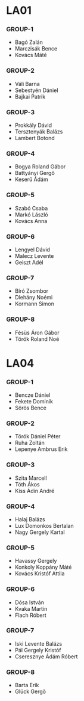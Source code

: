 # LA01
### GROUP-1
- Bagó Zalán
- Marczisák Bence
- Kovács Máté

### GROUP-2
- Váli Barna
- Sebestyén Dániel
- Bajkai Patrik

### GROUP-3
- Prokkály Dávid
- Tersztenyák Balázs
- Lambert Botond

### GROUP-4
- Bogya Roland Gábor
- Battyányi Gergő
- Keserű Ádám

### GROUP-5
- Szabó Csaba
- Markó László
- Kovács Anna

### GROUP-6
- Lengyel Dávid
- Malecz Levente
- Geiszt Adél

### GROUP-7
- Bíró Zsombor
- Dlehány Noémi
- Kormann Simon

### GROUP-8
- Fésüs Áron Gábor
- Török Roland Noé

# LA04
### GROUP-1
- Bencze Dániel
- Fekete Dominik
- Sörös Bence

### GROUP-2
- Török Dániel Péter
- Ruha Zoltán
- Lepenye Ambrus Erik

### GROUP-3
- Szita Marcell
- Tóth Ákos
- Kiss Ádin André

### GROUP-4
- Halaj Balázs
- Lux Domonkos Bertalan
- Nagy Gergely Kartal

### GROUP-5
- Havassy Gergely
- Konkoly Koppány Máté
- Kovács Kristóf Attila

### GROUP-6
- Dósa István
- Kvaka Martin
- Flach Róbert

### GROUP-7
- Iski Levente Balázs
- Pál Gergely Kristóf
- Cseresznye Ádám Róbert

### GROUP-8
- Barta Erik
- Glück Gergő